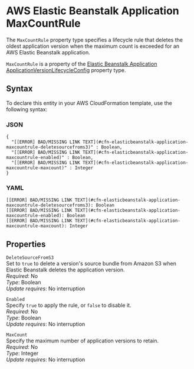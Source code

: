 # AWS Elastic Beanstalk Application MaxCountRule<a name="aws-properties-elasticbeanstalk-application-maxcountrule"></a>

<a name="aws-properties-elasticbeanstalk-application-maxcountrule-description"></a>The `MaxCountRule` property type specifies a lifecycle rule that deletes the oldest application version when the maximum count is exceeded for an AWS Elastic Beanstalk application\.

<a name="aws-properties-elasticbeanstalk-application-maxcountrule-inheritance"></a> `MaxCountRule` is a property of the [Elastic Beanstalk Application ApplicationVersionLifecycleConfig](aws-properties-elasticbeanstalk-application-applicationversionlifecycleconfig.md) property type\. 

## Syntax<a name="aws-properties-elasticbeanstalk-application-maxcountrule-syntax"></a>

To declare this entity in your AWS CloudFormation template, use the following syntax:

### JSON<a name="aws-properties-elasticbeanstalk-application-maxcountrule-syntax.json"></a>

```
{
  "[[ERROR] BAD/MISSING LINK TEXT](#cfn-elasticbeanstalk-application-maxcountrule-deletesourcefroms3)" : Boolean,
  "[[ERROR] BAD/MISSING LINK TEXT](#cfn-elasticbeanstalk-application-maxcountrule-enabled)" : Boolean,
  "[[ERROR] BAD/MISSING LINK TEXT](#cfn-elasticbeanstalk-application-maxcountrule-maxcount)" : Integer
}
```

### YAML<a name="aws-properties-elasticbeanstalk-application-maxcountrule-syntax.yaml"></a>

```
[[ERROR] BAD/MISSING LINK TEXT](#cfn-elasticbeanstalk-application-maxcountrule-deletesourcefroms3): Boolean
[[ERROR] BAD/MISSING LINK TEXT](#cfn-elasticbeanstalk-application-maxcountrule-enabled): Boolean
[[ERROR] BAD/MISSING LINK TEXT](#cfn-elasticbeanstalk-application-maxcountrule-maxcount): Integer
```

## Properties<a name="aws-properties-elasticbeanstalk-application-maxcountrule-properties"></a>

`DeleteSourceFromS3`  
Set to `true` to delete a version's source bundle from Amazon S3 when Elastic Beanstalk deletes the application version\.  
 *Required*: No  
 *Type*: Boolean  
 *Update requires*: No interruption 

`Enabled`  
Specify `true` to apply the rule, or `false` to disable it\.  
 *Required*: No  
 *Type*: Boolean  
 *Update requires*: No interruption 

`MaxCount`  
Specify the maximum number of application versions to retain\.  
 *Required*: No  
 *Type*: Integer  
 *Update requires*: No interruption 